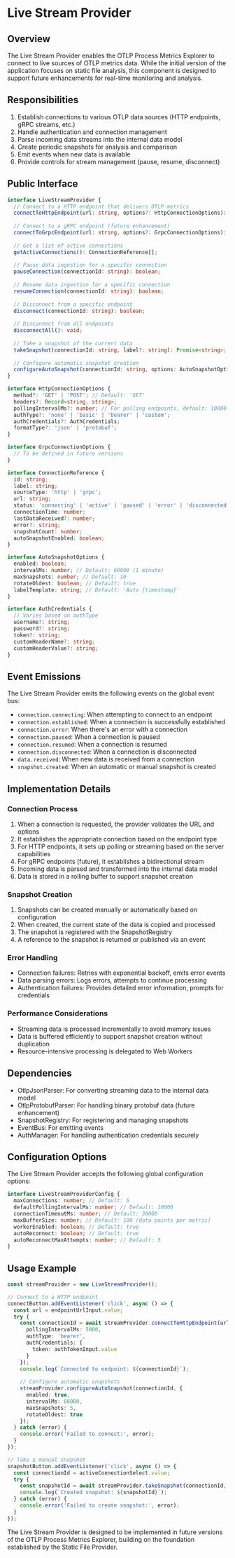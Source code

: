 # Live Stream Provider

## Overview

The Live Stream Provider enables the OTLP Process Metrics Explorer to connect to live sources of OTLP metrics data. While the initial version of the application focuses on static file analysis, this component is designed to support future enhancements for real-time monitoring and analysis.

## Responsibilities

1. Establish connections to various OTLP data sources (HTTP endpoints, gRPC streams, etc.)
2. Handle authentication and connection management
3. Parse incoming data streams into the internal data model
4. Create periodic snapshots for analysis and comparison
5. Emit events when new data is available
6. Provide controls for stream management (pause, resume, disconnect)

## Public Interface

```typescript
interface LiveStreamProvider {
  // Connect to a HTTP endpoint that delivers OTLP metrics
  connectToHttpEndpoint(url: string, options?: HttpConnectionOptions): Promise<string>; // Returns connection ID
  
  // Connect to a gRPC endpoint (future enhancement)
  connectToGrpcEndpoint(url: string, options?: GrpcConnectionOptions): Promise<string>; // Returns connection ID
  
  // Get a list of active connections
  getActiveConnections(): ConnectionReference[];
  
  // Pause data ingestion for a specific connection
  pauseConnection(connectionId: string): boolean;
  
  // Resume data ingestion for a specific connection
  resumeConnection(connectionId: string): boolean;
  
  // Disconnect from a specific endpoint
  disconnect(connectionId: string): boolean;
  
  // Disconnect from all endpoints
  disconnectAll(): void;
  
  // Take a snapshot of the current data
  takeSnapshot(connectionId: string, label?: string): Promise<string>; // Returns snapshot ID
  
  // Configure automatic snapshot creation
  configureAutoSnapshot(connectionId: string, options: AutoSnapshotOptions): void;
}

interface HttpConnectionOptions {
  method?: 'GET' | 'POST'; // Default: 'GET'
  headers?: Record<string, string>;
  pollingIntervalMs?: number; // For polling endpoints, default: 10000
  authType?: 'none' | 'basic' | 'bearer' | 'custom';
  authCredentials?: AuthCredentials;
  formatType?: 'json' | 'protobuf';
}

interface GrpcConnectionOptions {
  // To be defined in future versions
}

interface ConnectionReference {
  id: string;
  label: string;
  sourceType: 'http' | 'grpc';
  url: string;
  status: 'connecting' | 'active' | 'paused' | 'error' | 'disconnected';
  connectionTime: number;
  lastDataReceived?: number;
  error?: string;
  snapshotCount: number;
  autoSnapshotEnabled: boolean;
}

interface AutoSnapshotOptions {
  enabled: boolean;
  intervalMs: number; // Default: 60000 (1 minute)
  maxSnapshots: number; // Default: 10
  rotateOldest: boolean; // Default: true
  labelTemplate: string; // Default: 'Auto {timestamp}'
}

interface AuthCredentials {
  // Varies based on authType
  username?: string;
  password?: string;
  token?: string;
  customHeaderName?: string;
  customHeaderValue?: string;
}
```

## Event Emissions

The Live Stream Provider emits the following events on the global event bus:

- `connection.connecting`: When attempting to connect to an endpoint
- `connection.established`: When a connection is successfully established
- `connection.error`: When there's an error with a connection
- `connection.paused`: When a connection is paused
- `connection.resumed`: When a connection is resumed
- `connection.disconnected`: When a connection is disconnected
- `data.received`: When new data is received from a connection
- `snapshot.created`: When an automatic or manual snapshot is created

## Implementation Details

### Connection Process

1. When a connection is requested, the provider validates the URL and options
2. It establishes the appropriate connection based on the endpoint type
3. For HTTP endpoints, it sets up polling or streaming based on the server capabilities
4. For gRPC endpoints (future), it establishes a bidirectional stream
5. Incoming data is parsed and transformed into the internal data model
6. Data is stored in a rolling buffer to support snapshot creation

### Snapshot Creation

1. Snapshots can be created manually or automatically based on configuration
2. When created, the current state of the data is copied and processed
3. The snapshot is registered with the SnapshotRegistry
4. A reference to the snapshot is returned or published via an event

### Error Handling

- Connection failures: Retries with exponential backoff, emits error events
- Data parsing errors: Logs errors, attempts to continue processing
- Authentication failures: Provides detailed error information, prompts for credentials

### Performance Considerations

- Streaming data is processed incrementally to avoid memory issues
- Data is buffered efficiently to support snapshot creation without duplication
- Resource-intensive processing is delegated to Web Workers

## Dependencies

- OtlpJsonParser: For converting streaming data to the internal data model
- OtlpProtobufParser: For handling binary protobuf data (future enhancement)
- SnapshotRegistry: For registering and managing snapshots
- EventBus: For emitting events
- AuthManager: For handling authentication credentials securely

## Configuration Options

The Live Stream Provider accepts the following global configuration options:

```typescript
interface LiveStreamProviderConfig {
  maxConnections: number; // Default: 5
  defaultPollingIntervalMs: number; // Default: 10000
  connectionTimeoutMs: number; // Default: 30000
  maxBufferSize: number; // Default: 100 (data points per metric)
  workerEnabled: boolean; // Default: true
  autoReconnect: boolean; // Default: true
  autoReconnectMaxAttempts: number; // Default: 5
}
```

## Usage Example

```typescript
const streamProvider = new LiveStreamProvider();

// Connect to a HTTP endpoint
connectButton.addEventListener('click', async () => {
  const url = endpointUrlInput.value;
  try {
    const connectionId = await streamProvider.connectToHttpEndpoint(url, {
      pollingIntervalMs: 5000,
      authType: 'bearer',
      authCredentials: {
        token: authTokenInput.value
      }
    });
    console.log(`Connected to endpoint: ${connectionId}`);
    
    // Configure automatic snapshots
    streamProvider.configureAutoSnapshot(connectionId, {
      enabled: true,
      intervalMs: 60000,
      maxSnapshots: 5,
      rotateOldest: true
    });
  } catch (error) {
    console.error('Failed to connect:', error);
  }
});

// Take a manual snapshot
snapshotButton.addEventListener('click', async () => {
  const connectionId = activeConnectionSelect.value;
  try {
    const snapshotId = await streamProvider.takeSnapshot(connectionId, 'Manual Snapshot');
    console.log(`Created snapshot: ${snapshotId}`);
  } catch (error) {
    console.error('Failed to create snapshot:', error);
  }
});
```

The Live Stream Provider is designed to be implemented in future versions of the OTLP Process Metrics Explorer, building on the foundation established by the Static File Provider.
